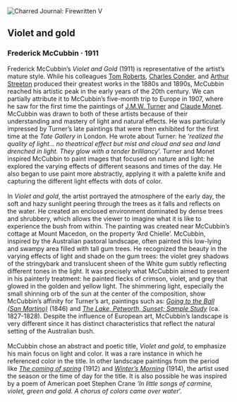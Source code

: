 <div class="artwork-of-the-day">
  <div class="container">
    <div class="img-wrapper">
      <img
        src="https://uploads1.wikiart.org/images/frederick-mccubbin/violet-and-gold-1911.jpg!Large.jpg"
        alt="Charred Journal: Firewritten V" />
    </div>
    <div class="artwork-detail">
      <div class="artwork-origin"> 
        <h2 class="artwork-name">Violet and gold</h2>
        <h3 class="artist">
          Frederick McCubbin
                    ·  1911
        </h3>
      </div>
      <p class="description">
        <span class="artwork-description-text ng-binding" ng-bind-html="viewModel.ArtworkOfTheDay.Description | unsafe">Frederick McCubbin’s <i>Violet and Gold</i> (1911) is representative of the artist’s mature style. While his colleagues <a target="_blank" href="https://www.wikiart.org/en/tom-roberts">Tom Roberts</a>, <a target="_blank" href="https://www.wikiart.org/en/charles-conder">Charles Conder</a>, and <a target="_blank" href="https://www.wikiart.org/en/arthur-streeton">Arthur Streeton</a> produced their greatest works in the 1880s and 1890s, McCubbin reached his artistic peak in the early years of the 20th century. We can partially attribute it to McCubbin’s five-month trip to Europe in 1907, where he saw for the first time the paintings of <a target="_blank" href="https://www.wikiart.org/en/william-turner">J.M.W. Turner</a> and <a target="_blank" href="https://www.wikiart.org/en/claude-monet">Claude Monet</a>. McCubbin was drawn to both of these artists because of their understanding and mastery of light and natural effects. He was particularly impressed by Turner’s late paintings that were then exhibited for the first time at the <i>Tate Gallery</i> in London. He wrote about Turner: he ‘<i>realized the quality of light… no theatrical effect but mist and cloud and sea and land drenched in light. They glow with a tender brilliancy</i>’. Turner and Monet inspired McCubbin to paint images that focused on nature and light: he explored the varying effects of different seasons and times of the day. He also began to use paint more abstractly, applying it with a palette knife and capturing the different light effects with dots of color.<br><br>In <i>Violet and gold</i>, the artist portrayed the atmosphere of the early day, the soft and hazy sunlight peering through the trees as it falls and reflects on the water. He created an enclosed environment dominated by dense trees and shrubbery, which allows the viewer to imagine what it is like to experience the bush from within. The painting was created near McCubbin’s cottage at Mount Macedon, on the property ‘Ard Chielle’. McCubbin, inspired by the Australian pastoral landscape, often painted this low-lying and swampy area filled with tall gum trees. He recognized the beauty in the varying effects of light and shade on the gum trees: the violet grey shadows of the stringybark and translucent sheen of the White gum subtly reflecting different tones in the light. It was precisely what McCubbin aimed to present in his painterly treatment: he painted flecks of crimson, violet, and grey that glowed in the golden and yellow light. The shimmering light, especially the small shinning orb of the sun at the center of the composition, show McCubbin’s affinity for Turner’s art, paintings such as: <a target="_blank" href="https://www.wikiart.org/en/william-turner/going-to-the-ball-san-martino-1846"><i>Going to the Ball (San Martino)</i></a> (1846) and <a target="_blank" href="https://www.wikiart.org/en/william-turner/the-lake-petworth-sunset-sample-study-1828"><i>The Lake, Petworth, Sunset; Sample Study</i></a> (ca. 1827-1828). Despite the influence of European art, McCubbin’s landscape is very different since it has distinct characteristics that reflect the natural setting of the Australian bush.<br><br>McCubbin chose an abstract and poetic title, <i>Violet and gold</i>, to emphasize his main focus on light and color. It was a rare instance in which he referenced color in the title. In other landscape paintings from the period like <a target="_blank" href="https://www.wikiart.org/en/frederick-mccubbin/coming-of-spring-1912"><i>The coming of spring</i></a> (1912) and <a target="_blank" href="https://www.wikiart.org/en/frederick-mccubbin/winters-morning-1914"><i>Winter’s Morning</i></a> (1914), the artist used the season or the time of day for the title. It is also possible he was inspired by a poem of American poet Stephen Crane <i>‘In little songs of carmine, violet, green and gold. A chorus of colors came over water</i>’. </span>
                        <div class="text-shadow-container" ng-show="showShadow" style=""></div>
      </p>
    </div>
  </div>

</div>
